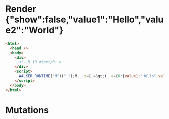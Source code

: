 # Render {"show":false,"value1":"Hello","value2":"World"}
```html
<html>
  <head />
  <body>
    <div>
      <!--M_]0 #text/0-->
    </div>
    <script>
      WALKER_RUNTIME("M")("_");M._.s=[_=&gt;(_.a={0:{value1:"Hello",value2:"World"}})];M._.d=1
    </script>
  </body>
</html>
```

# Mutations
```

```